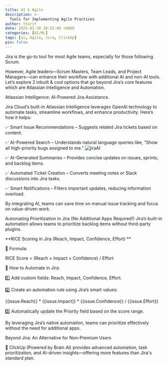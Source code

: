 ```yaml
---
title: AI & Agile
description: >-
  Tools for Implementing Agile Practices
author: tharif
date: 2025-01-30 20:55:00 +0800
categories: [AI/ML]
tags: [ai, Agile, Jira, ClickUp]
pin: false
---
```


Jira is the go-to tool for most Agile teams, especially for those following Scrum. 

However, Agile leaders—Scrum Masters, Team Leads, and Project Managers—can enhance their workflow with additional AI and non-AI tools. Let’s explore 2 inbuilt & cool options that go beyond Jira’s core features which are Atlassian Intelligence and Automation.

Atlassian Intelligence: AI-Powered Jira Assistance.

Jira Cloud’s built-in Atlassian Intelligence leverages OpenAI technology to automate tasks, streamline workflows, and enhance productivity. Here’s how it helps:

✅ Smart Issue Recommendations – Suggests related Jira tickets based on content.

✅ AI-Powered Search – Understands natural language queries like, “Show all high-priority bugs assigned to me.”
![jiraAI](https://github.com/user-attachments/assets/f9d06ebd-e351-4222-ac19-9ab586ac340c)

✅ AI-Generated Summaries – Provides concise updates on issues, sprints, and backlog items.

✅ Automated Ticket Creation – Converts meeting notes or Slack discussions into Jira tasks.

✅ Smart Notifications – Filters important updates, reducing information overload.

By integrating AI, teams can save time on manual issue tracking and focus on value-driven work.

Automating Prioritization in Jira (No Additional Apps Required!)
Jira’s built-in automation allows teams to prioritize backlog items without third-party plugins.

**RICE Scoring in Jira (Reach, Impact, Confidence, Effort)
**

📌 Formula:

RICE Score = (Reach × Impact × Confidence) / Effort

🔧 How to Automate in Jira:

1️⃣ Add custom fields: Reach, Impact, Confidence, Effort.

2️⃣ Create an automation rule using Jira’s smart values:


{{issue.Reach}} * {{issue.Impact}} * {{issue.Confidence}} / {{issue.Effort}}

3️⃣ Automatically update the Priority field based on the score range.

By leveraging Jira’s native automation, 
teams can prioritize effectively without the need for additional apps.

Beyond Jira: An Alternative for Non-Premium Users


🔹 ClickUp (Powered by Brain AI) provides advanced automation, task prioritization, and AI-driven insights—offering more features than Jira's standard plan.
